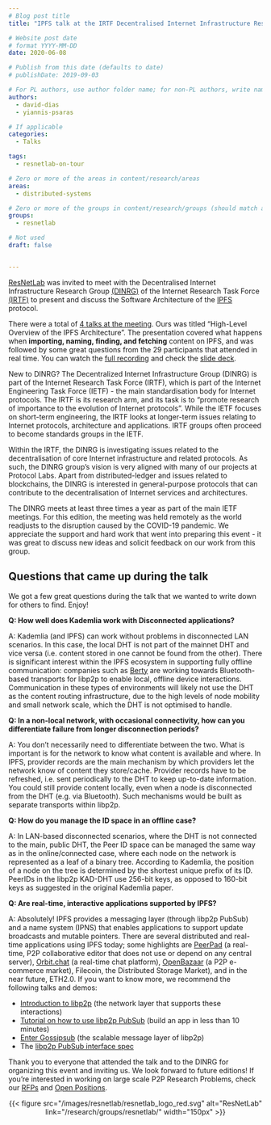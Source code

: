 ```yaml
---
# Blog post title
title: "IPFS talk at the IRTF Decentralised Internet Infrastructure Research Group meeting"

# Website post date
# format YYYY-MM-DD
date: 2020-06-08

# Publish from this date (defaults to date)
# publishDate: 2019-09-03

# For PL authors, use author folder name; for non-PL authors, write name as in paper within ""
authors:
  - david-dias
  - yiannis-psaras

# If applicable
categories:
  - Talks

tags:
  - resnetlab-on-tour

# Zero or more of the areas in content/research/areas
areas:
  - distributed-systems

# Zero or more of the groups in content/research/groups (should match author membership)
groups:
  - resnetlab

# Not used
draft: false


---
```


[ResNetLab](/research/groups/resnetlab/) was invited to meet with the Decentralised Internet Infrastructure Research Group [(DINRG)](https://datatracker.ietf.org/rg/dinrg/about/) of the Internet Research Task Force [(IRTF)](https://irtf.org/) to present and discuss the Software Architecture of the [IPFS](https://ipfs.io/) protocol.


There were a total of [4 talks at the meeting](https://datatracker.ietf.org/meeting/interim-2020-dinrg-01/materials/agenda-interim-2020-dinrg-01-dinrg-01.html). Ours was titled “High-Level Overview of the IPFS Architecture”. The presentation covered what happens when **importing, naming, finding, and fetching** content on IPFS, and was followed by some great questions from the 29 participants that attended in real time. You can watch the [full recording](https://www.youtube.com/watch?v=K4Usud4g4iY&feature=youtu.be&t=1008) and check the [slide deck](https://datatracker.ietf.org/meeting/interim-2020-dinrg-01/materials/slides-interim-2020-dinrg-01-sessa-an-overview-of-the-interplanetary-file-system-ipfs.pdf).


New to DINRG? The Decentralized Internet Infrastructure Group (DINRG) is part of the Internet Research Task Force (IRTF), which is part of the Internet Engineering Task Force (IETF) - the main standardisation body for Internet protocols. The IRTF is its research arm, and its task is to “promote research of importance to the evolution of Internet protocols”. While the IETF focuses on short-term engineering, the IRTF looks at longer-term issues relating to Internet protocols, architecture and applications. IRTF groups often proceed to become standards groups in the IETF.

Within the IRTF, the DINRG is investigating issues related to the decentralisation of core Internet infrastructure and related protocols. As such, the DINRG group’s vision is very aligned with many of our projects at Protocol Labs. Apart from distributed-ledger and issues related to blockchains, the DINRG is interested in general-purpose protocols that can contribute to the decentralisation of Internet services and architectures.

The DINRG meets at least three times a year as part of the main IETF meetings. For this edition, the meeting was held remotely as the world readjusts to the disruption caused by the COVID-19 pandemic. We appreciate the support and hard work that went into preparing this event - it was great to discuss new ideas and solicit feedback on our work from this group.

## Questions that came up during the talk

We got a few great questions during the talk that we wanted to write down for others to find. Enjoy!

**Q: How well does Kademlia work with Disconnected applications?**

A: Kademlia (and IPFS) can work without problems in disconnected LAN scenarios. In this case, the local DHT is not part of the mainnet DHT and vice versa (i.e. content stored in one cannot be found from the other). There is significant interest within the IPFS ecosystem in supporting fully offline communication: companies such as [Berty](https://berty.tech) are working towards Bluetooth-based transports for libp2p to enable local, offline device interactions.  Communication in these types of environments will likely not use the DHT as the content routing infrastructure, due to the high levels of node mobility and small network scale, which the DHT is not optimised to handle.

**Q: In a non-local network, with occasional connectivity, how can you differentiate failure from longer disconnection periods?**

A: You don’t necessarily need to differentiate between the two. What is important is for the network to know what content is available and where. In IPFS, provider records are the main mechanism by which providers let the network know of content they store/cache. Provider records have to be refreshed, i.e. sent periodically to the DHT to keep up-to-date information. You could still provide content locally, even when a node is disconnected from the DHT (e.g. via Bluetooth). Such mechanisms would be built as separate transports within libp2p.

**Q: How do you manage the ID space in an offline case?**

A: In LAN-based disconnected scenarios, where the DHT is not connected to the main, public DHT, the Peer ID space can be managed the same way as in the online/connected case, where each node on the network is represented as a leaf of a binary tree. According to Kademlia, the position of a node on the tree is determined by the shortest unique prefix of its ID. PeerIDs in the libp2p KAD-DHT use 256-bit keys, as opposed to 160-bit keys as suggested in the original Kademlia paper.

**Q: Are real-time, interactive applications supported by IPFS?**

A: Absolutely! IPFS provides a messaging layer (through libp2p PubSub) and a name system (IPNS) that enables applications to support update broadcasts and mutable pointers. There are several distributed and real-time applications using IPFS today; some highlights are [PeerPad](https://peerpad.net)  (a real-time, P2P collaborative editor that does not use or depend on any central server), [Orbit.chat](https://orbit.chat/) (a real-time chat platform), [OpenBazaar](https://openbazaar.org/) (a P2P e-commerce market), Filecoin, the Distributed Storage Market), and in the near future, ETH2.0. If you want to know more, we recommend the following talks and demos:
- [Introduction to libp2p](https://www.youtube.com/watch?v=CRe_oDtfRLw) (the network layer that supports these interactions)
- [Tutorial on how to use libp2p PubSub](https://www.youtube.com/watch?v=Nv_Teb--1zg) (build an app in less than 10 minutes)
- [Enter Gossipsub](https://www.youtube.com/watch?v=APVp-20ATLk&feature=youtu.be&t=3612) (the scalable message layer of libp2p)
- The [libp2p PubSub interface spec](https://github.com/libp2p/specs/tree/master/pubsub/gossipsub)

Thank you to everyone that attended the talk and to the DINRG for organizing this event and inviting us. We look forward to future editions! If you’re interested in working on large scale P2P Research Problems, check our [RFPs](https://github.com/protocol/research-rfps) and [Open Positions](https://jobs.lever.co/protocol?department=Research).




<center>{{< figure src="/images/resnetlab/resnetlab_logo_red.svg" alt="ResNetLab" link="/research/groups/resnetlab/" width="150px" >}}</center>
